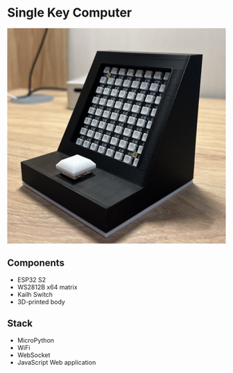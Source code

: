 # Single Key Computer

![alt text](hardware/assembled.jpg)

## Components

- ESP32 S2
- WS2812B x64 matrix
- Kailh Switch
- 3D-printed body

## Stack

- MicroPython
- WiFi
- WebSocket
- JavaScript Web application
